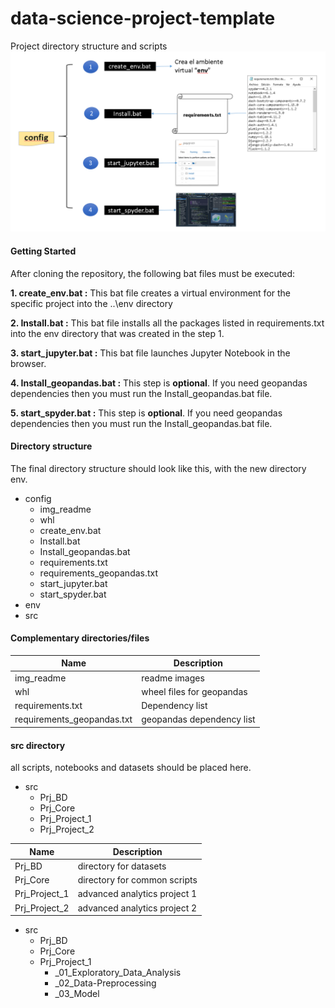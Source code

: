# data-science-project-template
Project directory structure and scripts
![Image text](https://github.com/ecandela/data-science-project-template/blob/main/config/img_readme/install.PNG)

#### Getting Started

After cloning the repository, the following bat files must be executed:

**1. create_env.bat :**  This bat file creates a virtual environment for the specific project into the ..\env directory

**2. Install.bat :**  This bat file installs all the packages listed in requirements.txt into the env directory that was created in the step 1. 

**3. start_jupyter.bat :** This bat file launches Jupyter Notebook in the browser.

**4. Install_geopandas.bat :** This step is **optional**. If you need geopandas dependencies then you must run the Install_geopandas.bat file.

**5. start_spyder.bat :** This step is **optional**. If you need geopandas dependencies then you must run the Install_geopandas.bat file.

#### Directory structure

The final directory structure should look like this, with the new directory env.

+ config
    + img_readme
    + whl
    + create_env.bat
    + Install.bat
    + Install_geopandas.bat
    + requirements.txt
    + requirements_geopandas.txt
    + start_jupyter.bat
    + start_spyder.bat
+ env
+ src

#### Complementary directories/files

Name | Description
------------- | -------------
img_readme  | readme images
whl  | wheel files for geopandas
requirements.txt  | Dependency list
requirements_geopandas.txt  | geopandas dependency list


#### src directory
all scripts, notebooks and datasets should be placed here.
+ src
    + Prj_BD
    + Prj_Core
    + Prj_Project_1
    + Prj_Project_2


Name | Description
------------- | -------------
Prj_BD  | directory for datasets
Prj_Core  | directory for common scripts
Prj_Project_1 | advanced analytics project 1
Prj_Project_2 | advanced analytics project 2


+ src
    + Prj_BD
    + Prj_Core
    + Prj_Project_1
        + _01_Exploratory_Data_Analysis
        + _02_Data-Preprocessing
        + _03_Model
